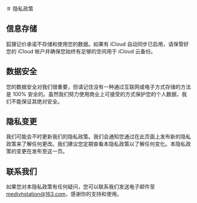 ＃ 隐私政策

## 信息存储

狐狸记价承诺不存储和使用您的数据。如果有 iCloud 自动同步已启用，请保管好您的 iCloud 帐户并确保您始终有足够的空间用于 iCloud 云备份。

## 数据安全

您的数据安全对我们很重要，但请记住没有一种通过互联网或电子方式存储的方法是 100% 安全的。虽然我们努力使用商业上可接受的方式保护您的个人数据，我们不能保证其绝对安全。

## 隐私变更

我们可能会不时更新我们的隐私政策。我们会通知您通过在此页面上发布新的隐私政策来了解任何更改。我们建议您定期查看本隐私政策以了解任何变化。本隐私政策的变更在发布至这一页。

## 联系我们

如果您对本隐私政策有任何疑问，您可以联系我们发送电子邮件至 medivhstation@163.com，感谢你的支持和使用。